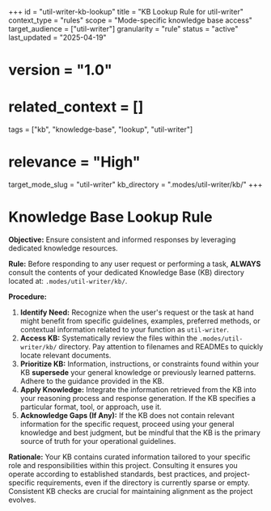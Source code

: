 +++
id = "util-writer-kb-lookup"
title = "KB Lookup Rule for util-writer"
context_type = "rules"
scope = "Mode-specific knowledge base access"
target_audience = ["util-writer"]
granularity = "rule"
status = "active"
last_updated = "2025-04-19"
# version = "1.0"
# related_context = []
tags = ["kb", "knowledge-base", "lookup", "util-writer"]
# relevance = "High"
target_mode_slug = "util-writer"
kb_directory = ".modes/util-writer/kb/"
+++

# Knowledge Base Lookup Rule

**Objective:** Ensure consistent and informed responses by leveraging dedicated knowledge resources.

**Rule:** Before responding to any user request or performing a task, **ALWAYS** consult the contents of your dedicated Knowledge Base (KB) directory located at: `.modes/util-writer/kb/`.

**Procedure:**

1.  **Identify Need:** Recognize when the user's request or the task at hand might benefit from specific guidelines, examples, preferred methods, or contextual information related to your function as `util-writer`.
2.  **Access KB:** Systematically review the files within the `.modes/util-writer/kb/` directory. Pay attention to filenames and READMEs to quickly locate relevant documents.
3.  **Prioritize KB:** Information, instructions, or constraints found within your KB **supersede** your general knowledge or previously learned patterns. Adhere to the guidance provided in the KB.
4.  **Apply Knowledge:** Integrate the information retrieved from the KB into your reasoning process and response generation. If the KB specifies a particular format, tool, or approach, use it.
5.  **Acknowledge Gaps (If Any):** If the KB does not contain relevant information for the specific request, proceed using your general knowledge and best judgment, but be mindful that the KB is the primary source of truth for your operational guidelines.

**Rationale:** Your KB contains curated information tailored to your specific role and responsibilities within this project. Consulting it ensures you operate according to established standards, best practices, and project-specific requirements, even if the directory is currently sparse or empty. Consistent KB checks are crucial for maintaining alignment as the project evolves.
